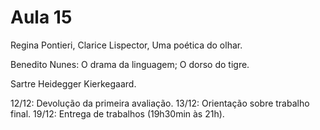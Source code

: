 Aula 15
=======

Regina Pontieri, Clarice Lispector, Uma poética do olhar.

Benedito Nunes: O drama da linguagem; O dorso do tigre.

Sartre Heidegger Kierkegaard.

12/12: Devolução da primeira avaliação.
13/12: Orientação sobre trabalho final.
19/12: Entrega de trabalhos (19h30min às 21h).
